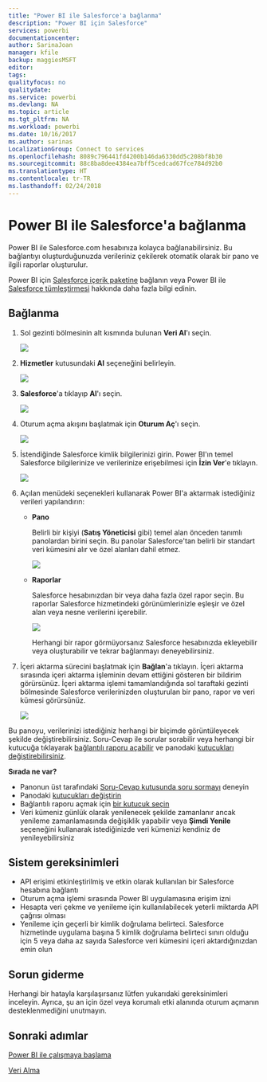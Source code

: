 ```yaml
---
title: "Power BI ile Salesforce'a bağlanma"
description: "Power BI için Salesforce"
services: powerbi
documentationcenter: 
author: SarinaJoan
manager: kfile
backup: maggiesMSFT
editor: 
tags: 
qualityfocus: no
qualitydate: 
ms.service: powerbi
ms.devlang: NA
ms.topic: article
ms.tgt_pltfrm: NA
ms.workload: powerbi
ms.date: 10/16/2017
ms.author: sarinas
LocalizationGroup: Connect to services
ms.openlocfilehash: 8089c796441fd4200b146da6330dd5c208bf8b30
ms.sourcegitcommit: 88c8ba8dee4384ea7bff5cedcad67fce784d92b0
ms.translationtype: HT
ms.contentlocale: tr-TR
ms.lasthandoff: 02/24/2018
---
```

# <a name="connect-to-salesforce-with-power-bi"></a>Power BI ile Salesforce'a bağlanma
Power BI ile Salesforce.com hesabınıza kolayca bağlanabilirsiniz. Bu bağlantıyı oluşturduğunuzda verileriniz çekilerek otomatik olarak bir pano ve ilgili raporlar oluşturulur.

Power BI için [Salesforce içerik paketine](https://app.powerbi.com/getdata/services/salesforce) bağlanın veya Power BI ile [Salesforce tümleştirmesi](https://powerbi.microsoft.com/integrations/salesforce) hakkında daha fazla bilgi edinin.

## <a name="how-to-connect"></a>Bağlanma
1. Sol gezinti bölmesinin alt kısmında bulunan **Veri Al**'ı seçin.
   
   ![](media/service-connect-to-salesforce/pbi_getdata.png) 
2. **Hizmetler** kutusundaki **Al** seçeneğini belirleyin.
   
   ![](media/service-connect-to-salesforce/pbi_getservices.png) 
3. **Salesforce**'a tıklayıp **Al**'ı seçin.  
   
   ![](media/service-connect-to-salesforce/salesforce.png)
4. Oturum açma akışını başlatmak için **Oturum Aç**'ı seçin.
   
    ![](media/service-connect-to-salesforce/dialog.png)
5. İstendiğinde Salesforce kimlik bilgilerinizi girin. Power BI'ın temel Salesforce bilgilerinize ve verilerinize erişebilmesi için **İzin Ver**'e tıklayın.
   
   ![](media/service-connect-to-salesforce/sf_authorize.png)
6. Açılan menüdeki seçenekleri kullanarak Power BI'a aktarmak istediğiniz verileri yapılandırın:
   
   * **Pano**
     
     Belirli bir kişiyi (**Satış Yöneticisi** gibi) temel alan önceden tanımlı panolardan birini seçin. Bu panolar Salesforce'tan belirli bir standart veri kümesini alır ve özel alanları dahil etmez.
     
     ![](media/service-connect-to-salesforce/pbi_salesforcechooserole.png)
   * **Raporlar**
     
     Salesforce hesabınızdan bir veya daha fazla özel rapor seçin. Bu raporlar Salesforce hizmetindeki görünümlerinizle eşleşir ve özel alan veya nesne verilerini içerebilir.
     
     ![](media/service-connect-to-salesforce/pbi_salesforcereports.png)
     
     Herhangi bir rapor görmüyorsanız Salesforce hesabınızda ekleyebilir veya oluşturabilir ve tekrar bağlanmayı deneyebilirsiniz.
7. İçeri aktarma sürecini başlatmak için **Bağlan**'a tıklayın. İçeri aktarma sırasında içeri aktarma işleminin devam ettiğini gösteren bir bildirim görürsünüz. İçeri aktarma işlemi tamamlandığında sol taraftaki gezinti bölmesinde Salesforce verilerinizden oluşturulan bir pano, rapor ve veri kümesi görürsünüz.
   
   ![](media/service-connect-to-salesforce/pbi_getdatasalesforcedash.png)

Bu panoyu, verilerinizi istediğiniz herhangi bir biçimde görüntüleyecek şekilde değiştirebilirsiniz. Soru-Cevap ile sorular sorabilir veya herhangi bir kutucuğa tıklayarak [bağlantılı raporu açabilir](service-dashboard-tiles.md) ve panodaki [kutucukları değiştirebilirsiniz](service-dashboard-edit-tile.md).

**Sırada ne var?**

* Panonun üst tarafındaki [Soru-Cevap kutusunda soru sormayı](power-bi-q-and-a.md) deneyin
* Panodaki [kutucukları değiştirin](service-dashboard-edit-tile.md)
* Bağlantılı raporu açmak için [bir kutucuk seçin](service-dashboard-tiles.md)
* Veri kümeniz günlük olarak yenilenecek şekilde zamanlanır ancak yenileme zamanlamasında değişiklik yapabilir veya **Şimdi Yenile** seçeneğini kullanarak istediğinizde veri kümenizi kendiniz de yenileyebilirsiniz

## <a name="system-requirements"></a>Sistem gereksinimleri
* API erişimi etkinleştirilmiş ve etkin olarak kullanılan bir Salesforce hesabına bağlantı
* Oturum açma işlemi sırasında Power BI uygulamasına erişim izni
* Hesapta veri çekme ve yenileme için kullanılabilecek yeterli miktarda API çağrısı olması
* Yenileme için geçerli bir kimlik doğrulama belirteci. Salesforce hizmetinde uygulama başına 5 kimlik doğrulama belirteci sınırı olduğu için 5 veya daha az sayıda Salesforce veri kümesini içeri aktardığınızdan emin olun

## <a name="troubleshooting"></a>Sorun giderme
Herhangi bir hatayla karşılaşırsanız lütfen yukarıdaki gereksinimleri inceleyin. Ayrıca, şu an için özel veya korumalı etki alanında oturum açmanın desteklenmediğini unutmayın.

## <a name="next-steps"></a>Sonraki adımlar
[Power BI ile çalışmaya başlama](service-get-started.md)

[Veri Alma](service-get-data.md)

